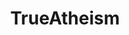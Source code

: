 ---
title: TrueAtheism
crosslinks:
- atheism
- exchristian
- askphilosophy
- Judaism
- thegreatproject
- exmuslim
- GCXRep
- AskReddit
- MilitaryStories
- evolution
- AtheistHavens
- atheistparents
- Whatcouldgowrong
- GoldandBlack
- AskHistorians
- askscience
- Christianity
- energy_work
- onetruegod
- TMBR
---